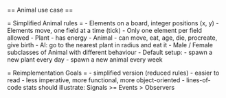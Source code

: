 == Animal use case ==

= Simplified Animal rules =
	- Elements on a board, integer positions (x, y)
	- Elements move, one field at a time (tick)
	- Only one element per field allowed
	- Plant
		- has energy
	- Animal
		- can move, eat, age, die, procreate, give birth
		- AI: go to the nearest plant in radius and eat it
	- Male / Female subclasses of Animal with different behaviour
	- Default setup:
		- spawn a new plant every day
		- spawn a new animal every week

= Reimplementation Goals =
	- simplified version (reduced rules)
	- easier to read
	- less imperative, more functional, more object-oriented
	- lines-of-code stats should illustrate:
		Signals >= Events > Observers
